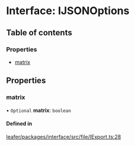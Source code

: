 # Interface: IJSONOptions

## Table of contents

### Properties

- [matrix](IJSONOptions.md#matrix)

## Properties

### matrix

• `Optional` **matrix**: `boolean`

#### Defined in

[leafer/packages/interface/src/file/IExport.ts:28](https://github.com/leaferjs/leafer/blob/27a24ec/packages/interface/src/file/IExport.ts#L28)

